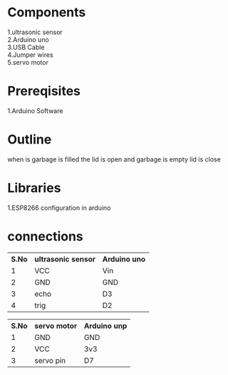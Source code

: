 # Components
1.ultrasonic sensor<br>
2.Arduino uno<br>
3.USB Cable<br>
4.Jumper wires<br>
5.servo motor<br>


# Prereqisites
1.Arduino Software<br>

# Outline
when is garbage is filled the lid is open and garbage is empty lid is close

# Libraries
1.ESP8266 configuration in arduino<br>

# connections
<table>
  <tr>
    <th>S.No</th>
    <th>ultrasonic sensor</th>
    <th>Arduino  uno</th>
  </tr>
  <tr>
    <td>1</td>
    <td>VCC</td>
    <td>Vin</td>
  </tr>
  <tr>
    <td>2</td>
    <td>GND</td>
    <td>GND</td>
  </tr>
  <tr>
    <td>3</td>
    <td>echo</td>
    <td>D3</td>
  </tr>
  <tr>
    <td>4</td>
    <td>trig</td>
    <td>D2</td>
  </tr>
  </table>
  
  <table>
  <tr>
    <th>S.No</th>
    <th>servo motor</th>
    <th>Arduino unp</th>
  </tr>
  <tr>
    <td>1</td>
    <td>GND</td>
    <td>GND</td>
  </tr>
  <tr>
    <td>2</td>
    <td>VCC</td>
    <td>3v3</td>
  </tr>
  <tr>
    <td>3</td>
    <td>servo pin</td>
    <td>D7</td>
  </tr>
 </table>
 
 
  
